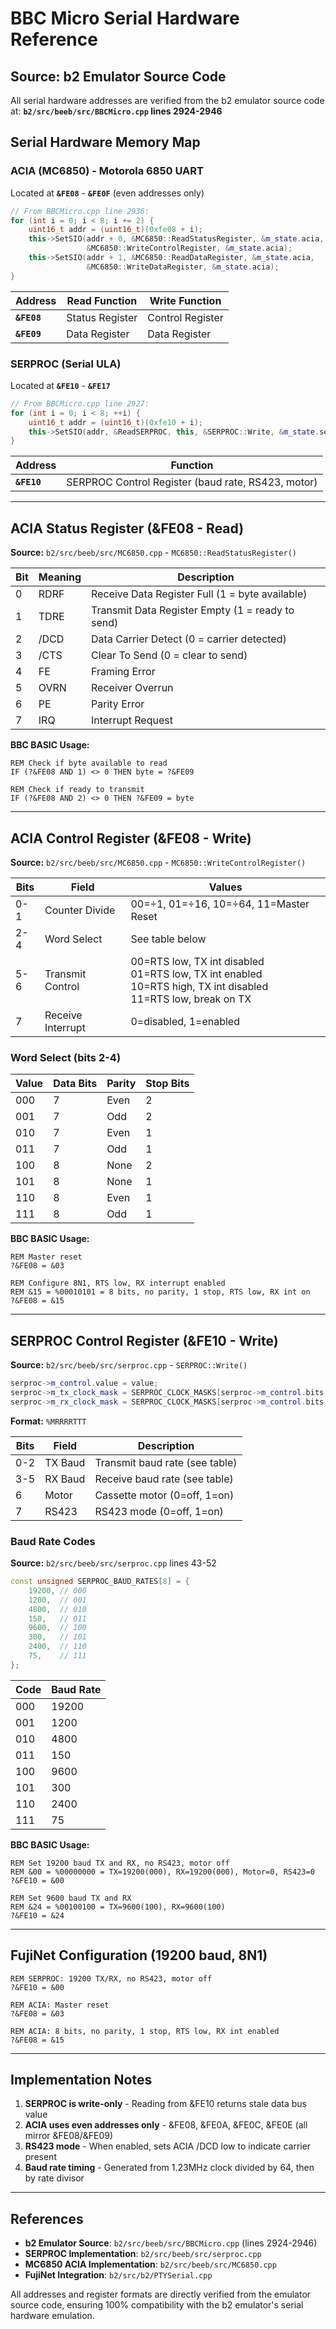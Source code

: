 # BBC Micro Serial Hardware Reference

## Source: b2 Emulator Source Code

All serial hardware addresses are verified from the b2 emulator source code at:
**`b2/src/beeb/src/BBCMicro.cpp` lines 2924-2946**

## Serial Hardware Memory Map

### ACIA (MC6850) - Motorola 6850 UART
Located at **`&FE08`** - **`&FE0F`** (even addresses only)

```cpp
// From BBCMicro.cpp line 2936:
for (int i = 0; i < 8; i += 2) {
    uint16_t addr = (uint16_t)(0xfe08 + i);
    this->SetSIO(addr + 0, &MC6850::ReadStatusRegister, &m_state.acia, 
                 &MC6850::WriteControlRegister, &m_state.acia);
    this->SetSIO(addr + 1, &MC6850::ReadDataRegister, &m_state.acia, 
                 &MC6850::WriteDataRegister, &m_state.acia);
}
```

| Address | Read Function | Write Function |
|---------|--------------|----------------|
| **`&FE08`** | Status Register | Control Register |
| **`&FE09`** | Data Register | Data Register |

### SERPROC (Serial ULA)
Located at **`&FE10`** - **`&FE17`**

```cpp
// From BBCMicro.cpp line 2927:
for (int i = 0; i < 8; ++i) {
    uint16_t addr = (uint16_t)(0xfe10 + i);
    this->SetSIO(addr, &ReadSERPROC, this, &SERPROC::Write, &m_state.serproc);
}
```

| Address | Function |
|---------|----------|
| **`&FE10`** | SERPROC Control Register (baud rate, RS423, motor) |

---

## ACIA Status Register (&FE08 - Read)

**Source:** `b2/src/beeb/src/MC6850.cpp` - `MC6850::ReadStatusRegister()`

| Bit | Meaning | Description |
|-----|---------|-------------|
| 0 | RDRF | Receive Data Register Full (1 = byte available) |
| 1 | TDRE | Transmit Data Register Empty (1 = ready to send) |
| 2 | /DCD | Data Carrier Detect (0 = carrier detected) |
| 3 | /CTS | Clear To Send (0 = clear to send) |
| 4 | FE | Framing Error |
| 5 | OVRN | Receiver Overrun |
| 6 | PE | Parity Error |
| 7 | IRQ | Interrupt Request |

**BBC BASIC Usage:**
```basic
REM Check if byte available to read
IF (?&FE08 AND 1) <> 0 THEN byte = ?&FE09

REM Check if ready to transmit
IF (?&FE08 AND 2) <> 0 THEN ?&FE09 = byte
```

---

## ACIA Control Register (&FE08 - Write)

**Source:** `b2/src/beeb/src/MC6850.cpp` - `MC6850::WriteControlRegister()`

| Bits | Field | Values |
|------|-------|--------|
| 0-1 | Counter Divide | 00=÷1, 01=÷16, 10=÷64, 11=Master Reset |
| 2-4 | Word Select | See table below |
| 5-6 | Transmit Control | 00=RTS low, TX int disabled<br>01=RTS low, TX int enabled<br>10=RTS high, TX int disabled<br>11=RTS low, break on TX |
| 7 | Receive Interrupt | 0=disabled, 1=enabled |

### Word Select (bits 2-4)

| Value | Data Bits | Parity | Stop Bits |
|-------|-----------|--------|-----------|
| 000 | 7 | Even | 2 |
| 001 | 7 | Odd | 2 |
| 010 | 7 | Even | 1 |
| 011 | 7 | Odd | 1 |
| 100 | 8 | None | 2 |
| 101 | 8 | None | 1 |
| 110 | 8 | Even | 1 |
| 111 | 8 | Odd | 1 |

**BBC BASIC Usage:**
```basic
REM Master reset
?&FE08 = &03

REM Configure 8N1, RTS low, RX interrupt enabled
REM &15 = %00010101 = 8 bits, no parity, 1 stop, RTS low, RX int on
?&FE08 = &15
```

---

## SERPROC Control Register (&FE10 - Write)

**Source:** `b2/src/beeb/src/serproc.cpp` - `SERPROC::Write()`

```cpp
serproc->m_control.value = value;
serproc->m_tx_clock_mask = SERPROC_CLOCK_MASKS[serproc->m_control.bits.tx_baud];
serproc->m_rx_clock_mask = SERPROC_CLOCK_MASKS[serproc->m_control.bits.rx_baud];
```

**Format:** `%MRRRRTTT`

| Bits | Field | Description |
|------|-------|-------------|
| 0-2 | TX Baud | Transmit baud rate (see table) |
| 3-5 | RX Baud | Receive baud rate (see table) |
| 6 | Motor | Cassette motor (0=off, 1=on) |
| 7 | RS423 | RS423 mode (0=off, 1=on) |

### Baud Rate Codes

**Source:** `b2/src/beeb/src/serproc.cpp` lines 43-52

```cpp
const unsigned SERPROC_BAUD_RATES[8] = {
    19200, // 000
    1200,  // 001
    4800,  // 010
    150,   // 011
    9600,  // 100
    300,   // 101
    2400,  // 110
    75,    // 111
};
```

| Code | Baud Rate |
|------|-----------|
| 000 | 19200 |
| 001 | 1200 |
| 010 | 4800 |
| 011 | 150 |
| 100 | 9600 |
| 101 | 300 |
| 110 | 2400 |
| 111 | 75 |

**BBC BASIC Usage:**
```basic
REM Set 19200 baud TX and RX, no RS423, motor off
REM &00 = %00000000 = TX=19200(000), RX=19200(000), Motor=0, RS423=0
?&FE10 = &00

REM Set 9600 baud TX and RX
REM &24 = %00100100 = TX=9600(100), RX=9600(100)
?&FE10 = &24
```

---

## FujiNet Configuration (19200 baud, 8N1)

```basic
REM SERPROC: 19200 TX/RX, no RS423, motor off
?&FE10 = &00

REM ACIA: Master reset
?&FE08 = &03

REM ACIA: 8 bits, no parity, 1 stop, RTS low, RX int enabled
?&FE08 = &15
```

---

## Implementation Notes

1. **SERPROC is write-only** - Reading from &FE10 returns stale data bus value
2. **ACIA uses even addresses only** - &FE08, &FE0A, &FE0C, &FE0E (all mirror &FE08/&FE09)
3. **RS423 mode** - When enabled, sets ACIA /DCD low to indicate carrier present
4. **Baud rate timing** - Generated from 1.23MHz clock divided by 64, then by rate divisor

---

## References

- **b2 Emulator Source**: `b2/src/beeb/src/BBCMicro.cpp` (lines 2924-2946)
- **SERPROC Implementation**: `b2/src/beeb/src/serproc.cpp`
- **MC6850 ACIA Implementation**: `b2/src/beeb/src/MC6850.cpp`
- **FujiNet Integration**: `b2/src/b2/PTYSerial.cpp`

All addresses and register formats are directly verified from the emulator source code, ensuring 100% compatibility with the b2 emulator's serial hardware emulation.

